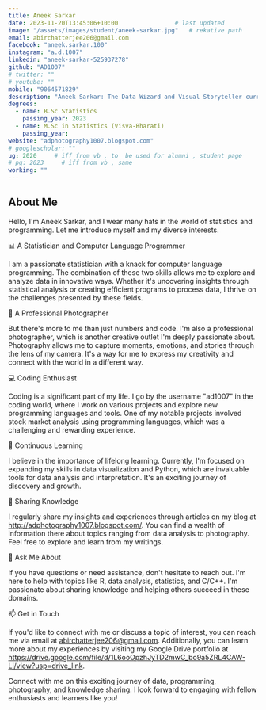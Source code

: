 ```yaml
---
title: Aneek Sarkar                   
date: 2023-11-20T13:45:06+10:00                # last updated
image: "/assets/images/student/aneek-sarkar.jpg"   # rekative path 
email: abirchatterjee206@gmail.com
facebook: "aneek.sarkar.100"        
instagram: "a.d.1007"
linkedin: "aneek-sarkar-525937278"     
github: "AD1007"              
# twitter: ""
# youtube: ""
mobile: "9064571829"    
description: "Aneek Sarkar: The Data Wizard and Visual Storyteller currently pusereuing Msc Stat fROM Visva-Bharati"        # for meta description
degrees:
  - name: B.Sc Statistics            
    passing_year: 2023
  - name: M.Sc in Statistics (Visva-Bharati)
    passing_year:  
website: "adphotography1007.blogspot.com"
# googlescholar: "" 
ug: 2020     # iff from vb , to  be used for alumni , student page
# pg: 2023     # iff from vb , same
working: ""
---
```


## About Me

Hello, I'm Aneek Sarkar, and I wear many hats in the world of statistics and programming. Let me introduce myself and my diverse interests.

📊 A Statistician and Computer Language Programmer

I am a passionate statistician with a knack for computer language programming. The combination of these two skills allows me to explore and analyze data in innovative ways. Whether it's uncovering insights through statistical analysis or creating efficient programs to process data, I thrive on the challenges presented by these fields.

📸 A Professional Photographer

But there's more to me than just numbers and code. I'm also a professional photographer, which is another creative outlet I'm deeply passionate about. Photography allows me to capture moments, emotions, and stories through the lens of my camera. It's a way for me to express my creativity and connect with the world in a different way.

💻 Coding Enthusiast

Coding is a significant part of my life. I go by the username "ad1007" in the coding world, where I work on various projects and explore new programming languages and tools. One of my notable projects involved stock market analysis using programming languages, which was a challenging and rewarding experience.

🌱 Continuous Learning

I believe in the importance of lifelong learning. Currently, I'm focused on expanding my skills in data visualization and Python, which are invaluable tools for data analysis and interpretation. It's an exciting journey of discovery and growth.

📝 Sharing Knowledge

I regularly share my insights and experiences through articles on my blog at http://adphotography1007.blogspot.com/. You can find a wealth of information there about topics ranging from data analysis to photography. Feel free to explore and learn from my writings.

💬 Ask Me About

If you have questions or need assistance, don't hesitate to reach out. I'm here to help with topics like R, data analysis, statistics, and C/C++. I'm passionate about sharing knowledge and helping others succeed in these domains.

📫 Get in Touch

If you'd like to connect with me or discuss a topic of interest, you can reach me via email at abirchatterjee206@gmail.com. Additionally, you can learn more about my experiences by visiting my Google Drive portfolio at https://drive.google.com/file/d/1L6ooOpzhJyTD2mwC_bo9a5ZRL4CAW-Li/view?usp=drive_link.

Connect with me on this exciting journey of data, programming, photography, and knowledge sharing. I look forward to engaging with fellow enthusiasts and learners like you!
